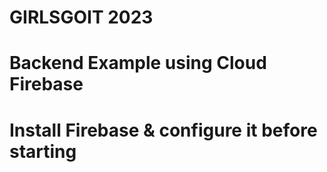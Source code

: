 # GIRLSGOIT 2023

# Backend Example using Cloud Firebase

# Install Firebase & configure it before starting
